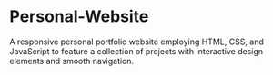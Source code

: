 # Personal-Website

A responsive personal portfolio website employing HTML, CSS, and JavaScript to feature a collection of projects with interactive design elements and smooth navigation.
